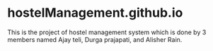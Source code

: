 # hostelManagement.github.io
This is the project of hostel management system which is done by 3 members named Ajay teli, Durga prajapati, and Alisher Rain.
